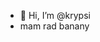 - 👋 Hi, I’m @krypsi
- mam rad banany

<!---
krypsi/krypsi is a ✨ special ✨ repository because its `README.md` (this file) appears on your GitHub profile.
You can click the Preview link to take a look at your changes.
--->

